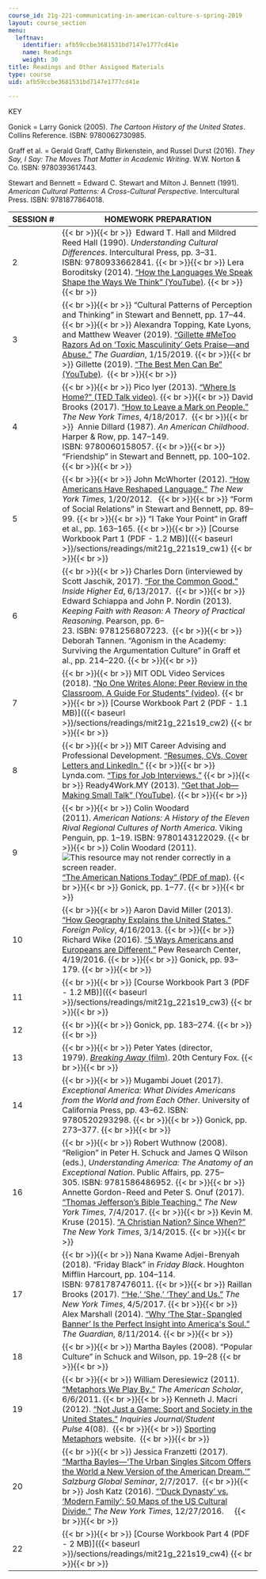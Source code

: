 ```yaml
---
course_id: 21g-221-communicating-in-american-culture-s-spring-2019
layout: course_section
menu:
  leftnav:
    identifier: afb59ccbe3681531bd7147e1777cd41e
    name: Readings
    weight: 30
title: Readings and Other Assigned Materials
type: course
uid: afb59ccbe3681531bd7147e1777cd41e

---
```


KEY

Gonick = Larry Gonick (2005). _The_ _Cartoon History of the United States_. Collins Reference. ISBN: 9780062730985.

Graff et al. = Gerald Graff, Cathy Birkenstein, and Russel Durst (2016). _They Say, I Say: The Moves That Matter in Academic Writing_. W.W. Norton & Co. ISBN: 9780393617443.

Stewart and Bennett = Edward C. Stewart and Milton J. Bennett (1991). _American Cultural Patterns: A Cross-Cultural Perspective_. Intercultural Press. ISBN: 9781877864018.

| SESSION # | HOMEWORK PREPARATION |
| --- | --- |
| 2 |  {{< br >}}{{< br >}}  Edward T. Hall and Mildred Reed Hall (1990). _Understanding Cultural Differences_. Intercultural Press, pp. 3﻿–31. ISBN: 9780933662841. {{< br >}}{{< br >}} Lera Boroditsky (2014). [“How the Languages We Speak Shape the Ways We Think” (YouTube)](https://www.youtube.com/watch?v=VHulvUwgFWo). {{< br >}}{{< br >}}  |
| 3 |  {{< br >}}{{< br >}} “Cultural Patterns of Perception and Thinking” in Stewart and Bennett, pp. 17﻿–44. {{< br >}}{{< br >}} Alexandra Topping, Kate Lyons, and Matthew Weaver (2019). [“Gillette #MeToo Razors Ad on ‘Toxic Masculinity’ Gets Praise—and Abuse.”](https://www.theguardian.com/world/2019/jan/15/gillette-metoo-ad-on-toxic-masculinity-cuts-deep-with-mens-rights-activists?CMP=share_btn_link) _The Guardian_, 1/15/2019. {{< br >}}{{< br >}} Gillette (2019). [“The Best Men Can Be” (YouTube)](https://www.youtube.com/watch?v=UYaY2Kb_PKI).  {{< br >}}{{< br >}}  |
| 4 |  {{< br >}}{{< br >}} Pico Iyer (2013). [“Where Is Home?” (TED Talk video)](https://www.ted.com/talks/pico_iyer_where_is_home). {{< br >}}{{< br >}} David Brooks (2017). [“How to Leave a Mark on People.”](https://www.nytimes.com/2017/04/18/opinion/how-to-leave-a-mark-on-people.html) _The New York Times_, 4/18/2017.  {{< br >}}{{< br >}}  Annie Dillard (1987). _An American Childhood_. Harper & Row, pp. 147﻿–149. ISBN: 9780060158057. {{< br >}}{{< br >}} “Friendship” in Stewart and Bennett, pp. 100﻿–102. {{< br >}}{{< br >}}  |
| 5 |  {{< br >}}{{< br >}} John McWhorter (2012). [“How Americans Have Reshaped Language.”](https://www.nytimes.com/2012/01/22/books/review/speaking-american-a-history-of-english-in-the-united-states-by-richard-w-bailey-book-review.html) _The New York Times_, 1/20/2012.   {{< br >}}{{< br >}} “Form of Social Relations” in Stewart and Bennett, pp. 89﻿–99. {{< br >}}{{< br >}} “I Take Your Point” in Graff et al., pp. 163–165. {{< br >}}{{< br >}} [Course Workbook Part 1 (PDF - 1.2 MB)]({{< baseurl >}}/sections/readings/mit21g_221s19_cw1) {{< br >}}{{< br >}}  |
| 6 |  {{< br >}}{{< br >}} Charles Dorn (interviewed by Scott Jaschik, 2017). [“For the Common Good.”](https://www.insidehighered.com/news/2017/06/13/author-discusses-his-new-history-american-higher-education) _Inside Higher Ed_, 6/13/2017.  {{< br >}}{{< br >}} Edward Schiappa and John P. Nordin (2013). _Keeping Faith with Reason: A Theory of Practical Reasoning_. Pearson, pp. 6–23. ISBN: 9781256807223.  {{< br >}}{{< br >}} Deborah Tannen. “Agonism in the Academy: Surviving the Argumentation Culture” in Graff et al., pp. 214﻿–220. {{< br >}}{{< br >}}  |
| 7 |  {{< br >}}{{< br >}} MIT ODL Video Services (2018). [“No One Writes Alone: Peer Review in the Classroom, A Guide For Students” (video)](https://ttv.mit.edu/videos/936bd3ff12d742d6b47a3397800b76ca/). {{< br >}}{{< br >}} [Course Workbook Part 2 (PDF - 1.1 MB)]({{< baseurl >}}/sections/readings/mit21g_221s19_cw2) {{< br >}}{{< br >}}  |
| 8 |  {{< br >}}{{< br >}} MIT Career Advising and Professional Development. [“Resumes, CVs, Cover Letters and LinkedIn.”](https://capd.mit.edu/jobs-and-internships/resumes-cvs-cover-letters-and-linkedin) {{< br >}}{{< br >}} Lynda.com. [“Tips for Job Interviews.”](https://www.lynda.com/Business-tutorials/Tips-job-interviews/739363/766873-4.html) {{< br >}}{{< br >}} Ready4Work.MY (2013). [“Get that Job—Making Small Talk” (YouTube)](https://www.youtube.com/watch?v=1gjfhZuDOkI). {{< br >}}{{< br >}}  |
| 9 |  {{< br >}}{{< br >}} Colin Woodard (2011). _American Nations: A History of the Eleven Rival Regional Cultures of North America_. Viking Penguin, pp. 1﻿–19. ISBN: 9780143122029. {{< br >}}{{< br >}} Colin Woodard (2011). ![This resource may not render correctly in a screen reader.](/images/inacessible.gif)[“The American Nations Today” (PDF of map)](http://www.colinwoodard.com/files/ColinWoodard_AmericanNations_map.pdf). {{< br >}}{{< br >}} Gonick, pp. 1–77. {{< br >}}{{< br >}}  |
| 10 |  {{< br >}}{{< br >}} Aaron David Miller (2013). [“How Geography Explains the United States.”](https://foreignpolicy.com/2013/04/16/how-geography-explains-the-united-states/) _Foreign Policy_, 4/16/2013. {{< br >}}{{< br >}} Richard Wike (2016). [“5 Ways Americans and Europeans are Different.”](https://www.pewresearch.org/fact-tank/2016/04/19/5-ways-americans-and-europeans-are-different/) Pew Research Center, 4/19/2016. {{< br >}}{{< br >}} Gonick, pp. 93–179. {{< br >}}{{< br >}}  |
| 11 |  {{< br >}}{{< br >}} [Course Workbook Part 3 (PDF - 1.2 MB)]({{< baseurl >}}/sections/readings/mit21g_221s19_cw3) {{< br >}}{{< br >}}  |
| 12 |  {{< br >}}{{< br >}} Gonick, pp. 183–274. {{< br >}}{{< br >}}  |
| 13 |  {{< br >}}{{< br >}} Peter Yates (director, 1979). [_Breaking Away_ (film)](https://www.imdb.com/title/tt0078902/). 20th Century Fox. {{< br >}}{{< br >}}  |
| 14 |  {{< br >}}{{< br >}} Mugambi Jouet (2017). _Exceptional America: What Divides Americans from the World and from Each Other_. University of California Press, pp. 43–62. ISBN: 9780520293298. {{< br >}}{{< br >}} Gonick, pp. 273–377. {{< br >}}{{< br >}}  |
| 16 |  {{< br >}}{{< br >}} Robert Wuthnow (2008). “Religion” in Peter H. Schuck and James Q Wilson (eds.), _Understanding America: The Anatomy of an Exceptional Nation_. Public Affairs, pp. 275–305. ISBN: 9781586486952. {{< br >}}{{< br >}} Annette Gordon-Reed and Peter S. Onuf (2017). [“Thomas Jefferson’s Bible Teaching.”](https://www.nytimes.com/2017/07/04/opinion/thomas-jeffersons-bible-teaching.html) _The New York Times_, 7/4/2017. {{< br >}}{{< br >}} Kevin M. Kruse (2015). [“A Christian Nation? Since When?”](https://www.nytimes.com/2015/03/15/opinion/sunday/a-christian-nation-since-when.html) _The New York Times_, 3/14/2015. {{< br >}}{{< br >}}  |
| 17 |  {{< br >}}{{< br >}} Nana Kwame Adjei-Brenyah (2018). “Friday Black” in _Friday Black_. Houghton Mifflin Harcourt, pp. 104–114. ISBN: 9781787476011. {{< br >}}{{< br >}} Raillan Brooks (2017). [“‘He,’ ‘She,’ ‘They’ and Us.”](https://www.nytimes.com/2017/04/05/insider/reporting-limits-of-language-transgender-genderneutral-pronouns.html) _The New York Times_, 4/5/2017. {{< br >}}{{< br >}} Alex Marshall (2014). [“Why ‘The Star-Spangled Banner’ Is the Perfect Insight into America's Soul.”](https://www.theguardian.com/music/musicblog/2014/aug/11/malcolm-gladwell-star-spangled-banner-america-200th-anniversary) _The Guardian_, 8/11/2014. {{< br >}}{{< br >}}  |
| 18 |  {{< br >}}{{< br >}} Martha Bayles (2008). “Popular Culture” in Schuck and Wilson, pp. 19–28 {{< br >}}{{< br >}}  |
| 19 |  {{< br >}}{{< br >}} William Deresiewicz (2011). [“Metaphors We Play By.”](https://theamericanscholar.org/metaphors-we-play-by/#.XaX95EZKiUk) _The American Scholar_, 6/6/2011. {{< br >}}{{< br >}} Kenneth J. Macri (2012). [“Not Just a Game: Sport and Society in the United States.”](http://www.inquiriesjournal.com/articles/1664/not-just-a-game-sport-and-society-in-the-united-states) _Inquiries Journal/Student Pulse_ 4(08).  {{< br >}}{{< br >}} [Sporting Metaphors](https://sites.google.com/site/sportingmetaphors/) website.  {{< br >}}{{< br >}}  |
| 20 |  {{< br >}}{{< br >}} Jessica Franzetti (2017). [“Martha Bayles—‘The Urban Singles Sitcom Offers the World a New Version of the American Dream.’”](https://www.salzburgglobal.org/news/latest-news/article/martha-bayles-the-urban-singles-sitcom-offers-the-world-a-new-version-of-the-american-dream.html) _Salzburg Global Seminar_, 2/7/2017.  {{< br >}}{{< br >}} Josh Katz (2016). [“‘Duck Dynasty’ vs. ‘Modern Family’: 50 Maps of the US Cultural Divide.”](https://www.nytimes.com/interactive/2016/12/26/upshot/duck-dynasty-vs-modern-family-television-maps.html) _The New York Times_, 12/27/2016.     {{< br >}}{{< br >}}  |
| 22 |  {{< br >}}{{< br >}} [Course Workbook Part 4 (PDF - 2 MB)]({{< baseurl >}}/sections/readings/mit21g_221s19_cw4) {{< br >}}{{< br >}}